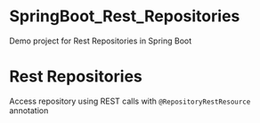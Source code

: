 # SpringBoot_Rest_Repositories
Demo project for Rest Repositories in Spring Boot

# Rest Repositories
Access repository using REST calls with ``@RepositoryRestResource`` annotation
